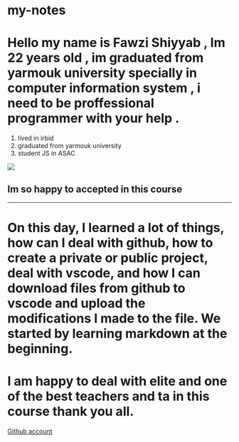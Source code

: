 # my-notes

# Hello my name is Fawzi Shiyyab , Im 22 years old , im graduated from yarmouk university specially in computer information system , i need to be proffessional programmer with your help .
1. lived in irbid
2. graduated from yarmouk university
3. student JS in ASAC

![](https://thumbs.dreamstime.com/z/moscow-russia-june-javascript-js-logo-sign-program-code-background-illustrative-editorial-189667693.jpg)

## Im so happy to accepted in this course

---

# On this day, I learned a lot of things, how can I deal with github, how to create a private or public project, deal with vscode, and how I can download files from github to vscode and upload the modifications I made to the file. We started by learning markdown at the beginning.

# I am happy to deal with elite and one of the best teachers and ta in this course thank you all.


[Github account](https://github.com/fawzi-shiyyab19)

